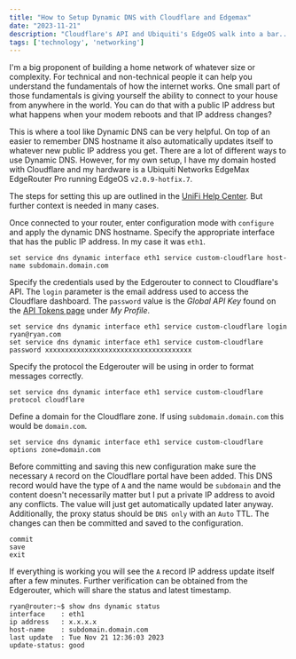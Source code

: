 ```yaml
---
title: "How to Setup Dynamic DNS with Cloudflare and Edgemax"
date: "2023-11-21"
description: "Cloudflare's API and Ubiquiti's EdgeOS walk into a bar..."
tags: ['technology', 'networking']
---
```


I'm a big proponent of building a home network of whatever size or complexity. For technical and non-technical people it can help you understand the fundamentals of how the internet works. One small part of those fundamentals is giving yourself the ability to connect to your house from anywhere in the world. You can do that with a public IP address but what happens when your modem reboots and that IP address changes?

This is where a tool like Dynamic DNS can be very helpful. On top of an easier to remember DNS hostname it also automatically updates itself to whatever new public IP address you get. There are a lot of different ways to use Dynamic DNS. However, for my own setup, I have my domain hosted with Cloudflare and my hardware is a Ubiquiti Networks EdgeMax EdgeRouter Pro running EdgeOS `v2.0.9-hotfix.7`. 

The steps for setting this up are outlined in the [UniFi Help Center](https://help.ui.com/hc/en-us/articles/204976324-EdgeMAX-Custom-Dynamic-DNS-with-Cloudflare). But further context is needed in many cases.

Once connected to your router, enter configuration mode with `configure` and apply the dynamic DNS hostname. Specify the appropriate interface that has the public IP address. In my case it was `eth1`.

```
set service dns dynamic interface eth1 service custom-cloudflare host-name subdomain.domain.com
```

Specify the credentials used by the Edgerouter to connect to Cloudflare's API. The `login` parameter is the email address used to access the Cloudflare dashboard. The `password` value is the *Global API Key* found on the [API Tokens page](https://dash.cloudflare.com/profile/api-tokens) under *My Profile*.

```
set service dns dynamic interface eth1 service custom-cloudflare login ryan@ryan.com
set service dns dynamic interface eth1 service custom-cloudflare password xxxxxxxxxxxxxxxxxxxxxxxxxxxxxxxxxxxxx
```

Specify the protocol the Edgerouter will be using in order to format messages correctly.

```
set service dns dynamic interface eth1 service custom-cloudflare protocol cloudflare
```

Define a domain for the Cloudflare zone. If using `subdomain.domain.com` this would be `domain.com`.

```
set service dns dynamic interface eth1 service custom-cloudflare options zone=domain.com
```

Before committing and saving this new configuration make sure the necessary `A` record on the Cloudflare portal have been added. This DNS record would have the type of `A` and the name would be `subdomain` and the content doesn't necessarily matter but I put a private IP address to avoid any conflicts. The value will just get automatically updated later anyway. Additionally, the proxy status should be `DNS only` with an `Auto` TTL. The changes can then be committed and saved to the configuration.

```
commit
save
exit
```

If everything is working you will see the `A` record IP address update itself after a few minutes. Further verification can be obtained from the Edgerouter, which will share the status and latest timestamp.

```
ryan@router:~$ show dns dynamic status
interface    : eth1
ip address   : x.x.x.x
host-name    : subdomain.domain.com
last update  : Tue Nov 21 12:36:03 2023
update-status: good
```
